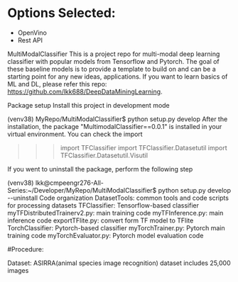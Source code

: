 # Options Selected:
* OpenVino
* Rest API

MultiModalClassifier
This is a project repo for multi-modal deep learning classifier with popular models from Tensorflow and Pytorch. The goal of these baseline models is to provide a template to build on and can be a starting point for any new ideas, applications. If you want to learn basics of ML and DL, please refer this repo: https://github.com/lkk688/DeepDataMiningLearning.

Package setup
Install this project in development mode

(venv38) MyRepo/MultiModalClassifier$ python setup.py develop
After the installation, the package "MultimodalClassifier==0.0.1" is installed in your virtual environment. You can check the import
>>> import TFClassifier
>>> import TFClassifier.Datasetutil
>>> import TFClassifier.Datasetutil.Visutil

If you went to uninstall the package, perform the following step

(venv38) lkk@cmpeengr276-All-Series:~/Developer/MyRepo/MultiModalClassifier$ python setup.py develop --uninstall
Code organization
DatasetTools: common tools and code scripts for processing datasets
TFClassifier: Tensorflow-based classifier
myTFDistributedTrainerv2.py: main training code
myTFInference.py: main inference code
exportTFlite.py: convert form TF model to TFlite
TorchClassifier: Pytorch-based classifier
myTorchTrainer.py: Pytorch main training code
myTorchEvaluator.py: Pytorch model evaluation code

#Procedure:

Dataset: ASIRRA(animal species image recognition) dataset includes 25,000 images

